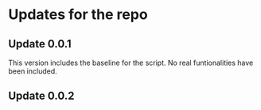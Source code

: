 # Updates for the repo

## Update 0.0.1
This version includes the baseline for the script. No real funtionalities have been included.

## Update 0.0.2
